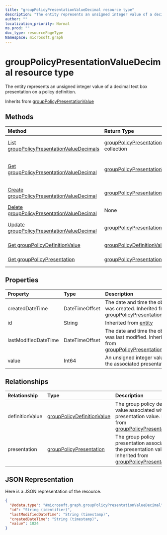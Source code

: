 ```yaml
---
title: "groupPolicyPresentationValueDecimal resource type"
description: "The entity represents an unsigned integer value of a decimal text box presentation on a policy definition."
author: ""
localization_priority: Normal
ms.prod: ""
doc_type: resourcePageType
Namespace: microsoft.graph
---
```



# groupPolicyPresentationValueDecimal resource type

The entity represents an unsigned integer value of a decimal text box presentation on a policy definition.


Inherits from [groupPolicyPresentationValue](../resources/groupPolicyPresentationValue.md)

## Methods
|Method|Return Type|Description|
|:---|:---|:---|
|[List groupPolicyPresentationValueDecimals](../api/grouppolicypresentationvaluedecimal-list.md)|[groupPolicyPresentationValueDecimal](../resources/groupPolicyPresentationValueDecimal.md) collection|List properties and relationships of the [groupPolicyPresentationValueDecimal](../resources/grouppolicypresentationvaluedecimal.md) objects.|
|[Get groupPolicyPresentationValueDecimal](../api/grouppolicypresentationvaluedecimal-get.md)|[groupPolicyPresentationValueDecimal](../resources/groupPolicyPresentationValueDecimal.md)|Read properties and relationships of the [groupPolicyPresentationValueDecimal](../resources/grouppolicypresentationvaluedecimal.md) object.|
|[Create groupPolicyPresentationValueDecimal](../api/grouppolicypresentationvaluedecimal-create.md)|[groupPolicyPresentationValueDecimal](../resources/groupPolicyPresentationValueDecimal.md)|Create a new [groupPolicyPresentationValueDecimal](../resources/grouppolicypresentationvaluedecimal.md) object.|
|[Delete groupPolicyPresentationValueDecimal](../api/grouppolicypresentationvaluedecimal-delete.md)|None|Deletes a [groupPolicyPresentationValueDecimal](../resources/grouppolicypresentationvaluedecimal.md).|
|[Update groupPolicyPresentationValueDecimal](../api/grouppolicypresentationvaluedecimal-update.md)|[groupPolicyPresentationValueDecimal](../resources/groupPolicyPresentationValueDecimal.md)|Update the properties of a [groupPolicyPresentationValueDecimal](../resources/grouppolicypresentationvaluedecimal.md) object.|
|[Get groupPolicyDefinitionValue](../api/grouppolicydefinitionvalue-get.md)|[groupPolicyDefinitionValue](../resources/groupPolicyDefinitionValue.md)|Read properties and relationships of the [groupPolicyDefinitionValue](../resources/grouppolicydefinitionvalue.md) object.|
|[Get groupPolicyPresentation](../api/grouppolicypresentation-get.md)|[groupPolicyPresentation](../resources/groupPolicyPresentation.md)|Read properties and relationships of the [groupPolicyPresentation](../resources/grouppolicypresentation.md) object.|

## Properties
|Property|Type|Description|
|:---|:---|:---|
|createdDateTime|DateTimeOffset|The date and time the object was created. Inherited from [groupPolicyPresentationValue](../resources/groupPolicyPresentationValue.md)|
|id|String| Inherited from [entity](../resources/entity.md)|
|lastModifiedDateTime|DateTimeOffset|The date and time the object was last modified. Inherited from [groupPolicyPresentationValue](../resources/groupPolicyPresentationValue.md)|
|value|Int64|An unsigned integer value for the associated presentation.|

## Relationships
|Relationship|Type|Description|
|:---|:---|:---|
|definitionValue|[groupPolicyDefinitionValue](../resources/groupPolicyDefinitionValue.md)|The group policy definition value associated with the presentation value. Inherited from [groupPolicyPresentationValue](../resources/groupPolicyPresentationValue.md)|
|presentation|[groupPolicyPresentation](../resources/groupPolicyPresentation.md)|The group policy presentation associated with the presentation value. Inherited from [groupPolicyPresentationValue](../resources/groupPolicyPresentationValue.md)|

## JSON Representation
Here is a JSON representation of the resource.
<!-- {
  "blockType": "resource",
  "keyProperty": "id",
  "@odata.type": "microsoft.graph.groupPolicyPresentationValueDecimal",
  "baseType": "microsoft.graph.groupPolicyPresentationValue",
  "openType": false
}
-->
``` json
{
  "@odata.type": "#microsoft.graph.groupPolicyPresentationValueDecimal",
  "id": "String (identifier)",
  "lastModifiedDateTime": "String (timestamp)",
  "createdDateTime": "String (timestamp)",
  "value": 1024
}
```


